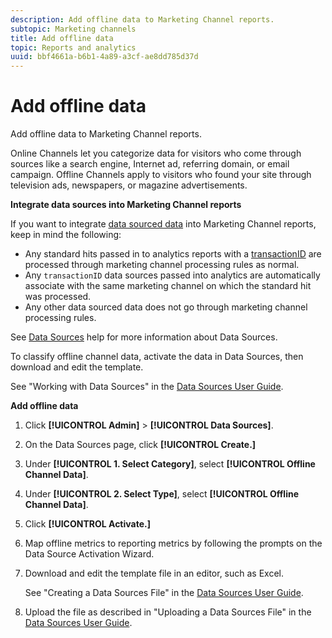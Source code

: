 ```yaml
---
description: Add offline data to Marketing Channel reports.
subtopic: Marketing channels
title: Add offline data
topic: Reports and analytics
uuid: bbf4661a-b6b1-4a89-a3cf-ae8dd785d37d
---
```


# Add offline data

Add offline data to Marketing Channel reports.

Online Channels let you categorize data for visitors who come through sources like a search engine, Internet ad, referring domain, or email campaign. Offline Channels apply to visitors who found your site through television ads, newspapers, or magazine advertisements.

**Integrate data sources into Marketing Channel reports**

If you want to integrate [data sourced data](https://marketing.adobe.com/resources/help/en_US/sc/datasources/c_faq.html) into Marketing Channel reports, keep in mind the following:

* Any standard hits passed in to analytics reports with a [transactionID](https://marketing.adobe.com/resources/help/en_US/sc/datasources/c_Transaction_ID.html) are processed through marketing channel processing rules as normal.
* Any `transactionID` data sources passed into analytics are automatically associate with the same marketing channel on which the standard hit was processed.
* Any other data sourced data does not go through marketing channel processing rules.

See [Data Sources](https://marketing.adobe.com/resources/help/en_US/sc/datasources/index.html) help for more information about Data Sources.

To classify offline channel data, activate the data in Data Sources, then download and edit the template.

See "Working with Data Sources" in the [Data Sources User Guide](https://marketing.adobe.com/resources/help/en_US/sc/datasources/index.html).

**Add offline data** 

1. Click **[!UICONTROL Admin]** > **[!UICONTROL Data Sources]**.
1. On the Data Sources page, click **[!UICONTROL Create.]**
1. Under **[!UICONTROL 1. Select Category]**, select **[!UICONTROL Offline Channel Data]**.
1. Under **[!UICONTROL 2. Select Type]**, select **[!UICONTROL Offline Channel Data]**.
1. Click **[!UICONTROL Activate.]**
1. Map offline metrics to reporting metrics by following the prompts on the Data Source Activation Wizard.
1. Download and edit the template file in an editor, such as Excel.

   See "Creating a Data Sources File" in the [Data Sources User Guide](https://marketing.adobe.com/resources/help/en_US/sc/datasources/index.html).

1. Upload the file as described in "Uploading a Data Sources File" in the [Data Sources User Guide](https://marketing.adobe.com/resources/help/en_US/sc/datasources/index.html).
